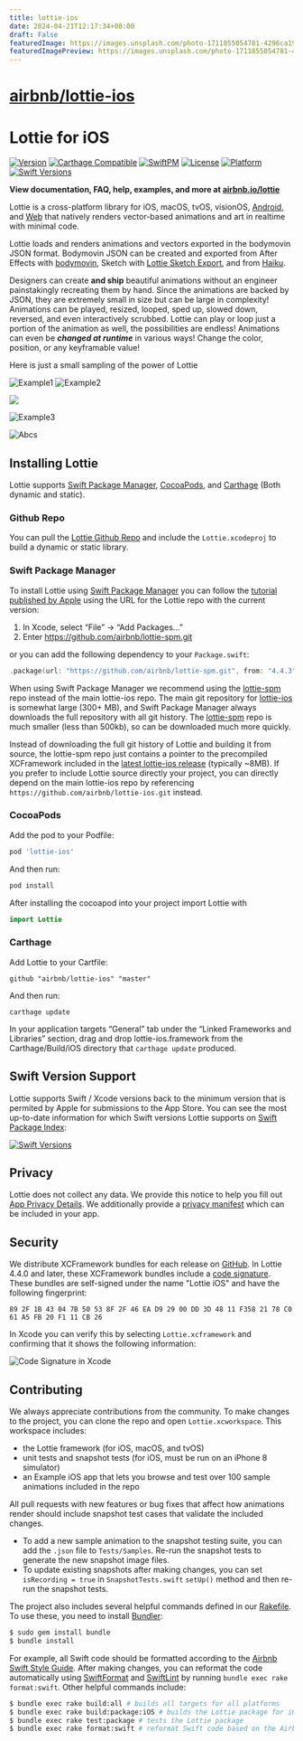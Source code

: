 ```yaml
---
title: lottie-ios
date: 2024-04-21T12:17:34+08:00
draft: False
featuredImage: https://images.unsplash.com/photo-1711855054781-4296ca193499?ixid=M3w0NjAwMjJ8MHwxfHJhbmRvbXx8fHx8fHx8fDE3MTM2NzI5MzF8&ixlib=rb-4.0.3
featuredImagePreview: https://images.unsplash.com/photo-1711855054781-4296ca193499?ixid=M3w0NjAwMjJ8MHwxfHJhbmRvbXx8fHx8fHx8fDE3MTM2NzI5MzF8&ixlib=rb-4.0.3
---
```


# [airbnb/lottie-ios](https://github.com/airbnb/lottie-ios)

# Lottie for iOS
 [![Version](https://img.shields.io/cocoapods/v/lottie-ios.svg?style=flat)](https://cocoapods.org/pods/lottie-ios) [![Carthage Compatible](https://img.shields.io/badge/Carthage-compatible-4BC51D.svg?style=flat)](https://github.com/Carthage/Carthage) [![SwiftPM](https://img.shields.io/badge/SPM-supported-DE5C43.svg?style=flat)](https://swift.org/package-manager/) [![License](https://img.shields.io/cocoapods/l/lottie-ios.svg?style=flat)](https://cocoapods.org/pods/lottie-ios) [![Platform](https://img.shields.io/endpoint?url=https%3A%2F%2Fswiftpackageindex.com%2Fapi%2Fpackages%2Fairbnb%2Flottie-ios%2Fbadge%3Ftype%3Dplatforms)](https://swiftpackageindex.com/airbnb/lottie-ios) [![Swift Versions](https://img.shields.io/endpoint?url=https%3A%2F%2Fswiftpackageindex.com%2Fapi%2Fpackages%2Fairbnb%2Flottie-ios%2Fbadge%3Ftype%3Dswift-versions)](https://swiftpackageindex.com/airbnb/lottie-ios)

**View documentation, FAQ, help, examples, and more at [airbnb.io/lottie](https://airbnb.io/lottie/)**

Lottie is a cross-platform library for iOS, macOS, tvOS, visionOS, [Android](https://github.com/airbnb/lottie-android), and [Web](https://github.com/airbnb/lottie-web) that natively renders vector-based animations and art in realtime with minimal code.

Lottie loads and renders animations and vectors exported in the bodymovin JSON format. Bodymovin JSON can be created and exported from After Effects with [bodymovin](https://github.com/bodymovin/bodymovin), Sketch with [Lottie Sketch Export](https://github.com/buba447/Lottie-Sketch-Export), and from [Haiku](https://www.haiku.ai).

Designers can create **and ship** beautiful animations without an engineer painstakingly recreating them by hand.
Since the animations are backed by JSON, they are extremely small in size but can be large in complexity!
Animations can be played, resized, looped, sped up, slowed down, reversed, and even interactively scrubbed.
Lottie can play or loop just a portion of the animation as well, the possibilities are endless!
Animations can even be ***changed at runtime*** in various ways! Change the color, position, or any keyframable value!

Here is just a small sampling of the power of Lottie

![Example1](_Gifs/Examples1.gif)
![Example2](_Gifs/Examples2.gif)

<img src="_Gifs/Community 2_3.gif" />

![Example3](_Gifs/Examples3.gif)

![Abcs](_Gifs/Examples4.gif)

## Installing Lottie
Lottie supports [Swift Package Manager](https://www.swift.org/package-manager/), [CocoaPods](https://cocoapods.org/), and [Carthage](https://github.com/Carthage/Carthage) (Both dynamic and static).

### Github Repo

You can pull the [Lottie Github Repo](https://github.com/airbnb/lottie-ios/) and include the `Lottie.xcodeproj` to build a dynamic or static library.

### Swift Package Manager

To install Lottie using [Swift Package Manager](https://github.com/apple/swift-package-manager) you can follow the [tutorial published by Apple](https://developer.apple.com/documentation/xcode/adding_package_dependencies_to_your_app) using the URL for the Lottie repo with the current version:

1. In Xcode, select “File” → “Add Packages...”
1. Enter https://github.com/airbnb/lottie-spm.git

or you can add the following dependency to your `Package.swift`:

```swift
.package(url: "https://github.com/airbnb/lottie-spm.git", from: "4.4.3")
```

When using Swift Package Manager we recommend using the [lottie-spm](https://github.com/airbnb/lottie-spm) repo instead of the main lottie-ios repo.  The main git repository for [lottie-ios](https://github.com/airbnb/lottie-ios) is somewhat large (300+ MB), and Swift Package Manager always downloads the full repository with all git history. The [lottie-spm](https://github.com/airbnb/lottie-spm) repo is much smaller (less than 500kb), so can be downloaded much more quickly. 

Instead of downloading the full git history of Lottie and building it from source, the lottie-spm repo just contains a pointer to the precompiled XCFramework included in the [latest lottie-ios release](https://github.com/airbnb/lottie-ios/releases/latest) (typically ~8MB). If you prefer to include Lottie source directly your project, you can directly depend on the main lottie-ios repo by referencing `https://github.com/airbnb/lottie-ios.git` instead.

### CocoaPods
Add the pod to your Podfile:
```ruby
pod 'lottie-ios'
```

And then run:
```ruby
pod install
```
After installing the cocoapod into your project import Lottie with
```swift
import Lottie
```

### Carthage
Add Lottie to your Cartfile:
```
github "airbnb/lottie-ios" "master"
```

And then run:
```
carthage update
```
In your application targets “General” tab under the “Linked Frameworks and Libraries” section, drag and drop lottie-ios.framework from the Carthage/Build/iOS directory that `carthage update` produced.

## Swift Version Support

Lottie supports Swift / Xcode versions back to the minimum version that is permited by Apple for submissions to the App Store. You can see the most up-to-date information for which Swift versions Lottie supports on [Swift Package Index](https://swiftpackageindex.com/airbnb/lottie-ios):

[![Swift Versions](https://img.shields.io/endpoint?url=https%3A%2F%2Fswiftpackageindex.com%2Fapi%2Fpackages%2Fairbnb%2Flottie-ios%2Fbadge%3Ftype%3Dswift-versions)](https://swiftpackageindex.com/airbnb/lottie-ios)

## Privacy

Lottie does not collect any data. We provide this notice to help you fill out [App Privacy Details](https://developer.apple.com/app-store/app-privacy-details/). We additionally provide a [privacy manifest](https://github.com/airbnb/lottie-ios/blob/master/Sources/PrivacyInfo.xcprivacy) which can be included in your app.

## Security

We distribute XCFramework bundles for each release on [GitHub](https://github.com/airbnb/lottie-ios/releases/latest). In Lottie 4.4.0 and later, these XCFramework bundles include a [code signature](https://developer.apple.com/documentation/xcode/verifying-the-origin-of-your-xcframeworks). These bundles are self-signed under the name "Lottie iOS" and have the following fingerprint:

```
89 2F 1B 43 04 7B 50 53 8F 2F 46 EA D9 29 00 DD 3D 48 11 F358 21 78 C0 61 A5 FB 20 F1 11 CB 26
```

In Xcode you can verify this by selecting `Lottie.xcframework` and confirming that it shows the following information:

![Code Signature in Xcode](_Gifs/code_signature.png)

## Contributing

We always appreciate contributions from the community. To make changes to the project, you can clone the repo and open `Lottie.xcworkspace`. This workspace includes:
 - the Lottie framework (for iOS, macOS, and tvOS)
 - unit tests and snapshot tests (for iOS, must be run on an iPhone 8 simulator)
 - an Example iOS app that lets you browse and test over 100 sample animations included in the repo

All pull requests with new features or bug fixes that affect how animations render should include snapshot test cases that validate the included changes. 
  - To add a new sample animation to the snapshot testing suite, you can add the `.json` file to `Tests/Samples`. Re-run the snapshot tests to generate the new snapshot image files.
  - To update existing snapshots after making changes, you can set `isRecording = true` in `SnapshotTests.swift` `setUp()` method and then re-run the snapshot tests.

The project also includes several helpful commands defined in our [Rakefile](https://github.com/airbnb/lottie-ios/blob/master/Rakefile). To use these, you need to install [Bundler](https://bundler.io/):

```bash
$ sudo gem install bundle
$ bundle install
```

For example, all Swift code should be formatted according to the [Airbnb Swift Style Guide](https://github.com/airbnb/swift). After making changes, you can reformat the code automatically using [SwiftFormat](https://github.com/nicklockwood/SwiftFormat) and [SwiftLint](https://github.com/realm/SwiftLint) by running `bundle exec rake format:swift`. Other helpful commands include:

```bash
$ bundle exec rake build:all # builds all targets for all platforms
$ bundle exec rake build:package:iOS # builds the Lottie package for iOS
$ bundle exec rake test:package # tests the Lottie package
$ bundle exec rake format:swift # reformat Swift code based on the Airbnb Swift Style Guide
```
